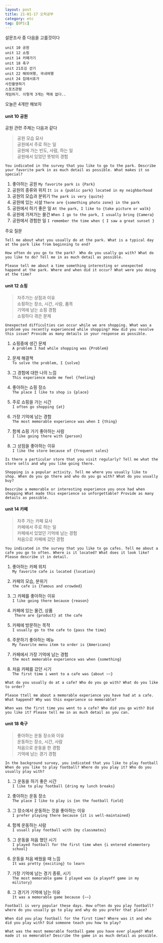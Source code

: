 ```yaml
---
layout: post
title: 21-01-17 오픽공부
category: etc
tag: [OPIc]
---
```

설문조사 중 다음을 고를것이다  
```
unit 10 공원
unit 12 쇼핑
unit 14 카페가기
unit 18 축구
unit 21조깅 걷기
unit 22 해외여행, 국내여행
unit 24 집에서휴가
사진촬영하기
스포츠관람
게임하기. 이렇게 3개는 책에 없다..
```
오늘은 4개만 해보자

#### unit 10 공원

공원 관련 주제는 다음과 같다
>공원 모습 묘사  
공원에서 주로 하는 일  
공원에 가는 빈도, 사람, 하는 일  
공원에서 있었던 뜻밖의 경험  

```
You indicated in the survey that you like to go to the park. Describe your favorite park in as much detail as possible. What makes it so special?
```

1. 좋아하는 공원
` My favorite park is {Park} `
2. 공원의 종류와 위치
` It is a {public park} located in my neighborhood `
3. 공원의 모습과 분위기
` The park is very {quite} `
4. 공원에 있는 시설
` There are {something photo zone} in the park `
5. 공원에서 하기 좋은 일
` At the park, I like to {take picture or walk} `
6. 공원에 가져가는 물건
` When I go to the park, I usually bring {Camera} `
7. 공원에서 경험한 일
` I remember the time when { I saw a great sunset } `

주요 질문
```
Tell me about what you usually do at the park. What is a typical day at the park like from beginning to end?
```

```
How often do you go to the park?  Who do you usally go with? What do you like to do? Tell me in as much detail as possible.
```

```
Please tell me about a time something interesting or unexpected happend at the park. Where and when did it occur? What were you doing at the time?
```
#### unit 12 쇼핑
>자주가는 상점과 이유  
쇼핑하는 장소, 시간, 사람, 품목  
기억에 남는 쇼핑 경험  
쇼핑하다 겪은 문제

```
Unexpected difficulties can occur while we are shopping. What was a problem you recently experienced while shopping? How did you resolve this issue? Provide as many details in your response as possible.
```

1. 쇼핑중에 생긴 문제  
` A problem I had while shopping was {Problem} `

2. 문제 해결책   
` To solve the problem, I {solve} `

3. 그 경험에 대한 나의 느낌   
` This experience made me feel {feeling} `

4. 좋아하는 쇼핑 장소  
` The place I like to shop is {place} `

5. 주로 쇼핑을 가는 시간  
` I often go shopping {at} `

6. 가장 기억에 남는 경험  
` The most memorable experience was when I {thing} `

7. 함께 쇼핑 가기 좋아하는 사람  
` I like going there with {person} `

8. 그 상점을 좋아하는 이유  
` I like the store because of {frequent sales} `

```
Is there a particular store that you visit regularly? Tell me what the store sells and why you like going there.
```

```
Shopping is a popular activity. Tell me where you usually like to shop. When do you go there and who do you go with? What do you usually buy?
```

```
Describe a memorable or interesting experience you once had when shopping What made this experience so unforgettable? Provide as many details as possible.
```

#### unit 14 카페

>자주 가는 카페 묘사  
카페에서 주로 하는 일  
카페에서 있었던 기억에 남는 경험  
처음으로 카페에 갔던 경험

```
You indicated in the survey that you like to go cafes. Tell me about a cafe you go to often. Where is it located? What does it look like? Please describe it in detail.
```

1. 좋아하는 카페 위치  
`My favorite cafe is located {location} `

2. 카페의 모습, 분위기  
`the cafe is {famous and crowded} `

3. 그 카페를 좋아하는 이유  
` I like going there because {reason} `

4. 카페에 있는 물건, 상품  
` There are {product} at the cafe`

5. 카페에 방문하는 목적  
`I usually go to the cafe to {pass the time} `

6. 주문하기 좋아하는 메뉴  
` My favorite menu item to order is {Americano} `

7. 카페에서 가장 기억에 남는 경험  
` the most memorable experience was when {something} `

8. 처음 카페를 갔던 시기  
` The first time i went to a cafe was {about ~~} `

```
What do you usually do at a cafe? Who do you go with? What do you like to order?
```

```
Please ttell me about a memorable experience you have had at a cafe. What happend? Why was this experience so memorable?
```

```
When was the first time you went to a cafe? Who did you go with? Did you like it? Please tell me in as much detail as you can.
```


#### unit 18 축구

>좋아하는 운동 장소와 이유  
운동하는 장소, 시간, 사람  
처음으로 운동을 한 경험  
기억에 남는 경기 경험

```
In the background survey, you indicated that you like to play football When do you like to play football? Where do you play it? Who do you usually play with?
```

1. 그 운동을 하기 좋은 시간  
` I like to play football {dring my lunch breaks} `

2. 좋아하는 운동 장소  
` The place I like to play is {on the football field} `

3. 그 장소에서 운동하는 것을 좋아하는 이유  
` I prefer playing there because {it is well-maintained} `

4. 함께 운동하는 사람  
` I usuall play football with {my classmates} `

5. 그 운동을 처음 했던 시기  
` I played football for the first time when {i entered elementery school} `

6. 운동을 처음 배웠을 때 느낌  
` It was pretty {exciting} to learn `

7. 가장 기억에 남는 경기 종류, 시기  
` The most memorable game I played was {a playoff game in my militory} `

8. 그 경기가 기억에 남는 이유  
` It was a memorable game because {~~} `

```
Football is very popular these days. How often do you play football? where do you usually go to play and why do you prefer that place?
```

```
When did you play football for the first time? Where was it and who did you play with? Did someone teach you how to play?
```

```
What was the most memorable football game you have ever played? What made it so memorable? Describe the game in as much detail as possible.
```
